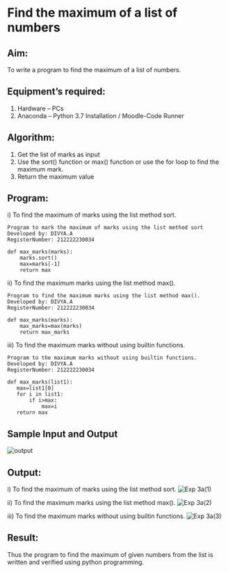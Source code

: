 # Find the maximum of a list of numbers
## Aim:
To write a program to find the maximum of a list of numbers.
## Equipment’s required:
1.	Hardware – PCs
2.	Anaconda – Python 3.7 Installation / Moodle-Code Runner
## Algorithm:
1.	Get the list of marks as input
2.	Use the sort() function or max() function or use the for loop to find the maximum mark.
3.	Return the maximum value
## Program:

i) To find the maximum of marks using the list method sort.
``` 
Program to mark the maximum of marks using the list method sort
Developed by: DIVYA.A
RegisterNumber: 212222230034

def max_marks(marks):
    marks.sort()
    max=marks[-1]
    return max
```

ii) To find the maximum marks using the list method max().
```
Program to find the maximum marks using the list method max().
Developed by: DIVYA.A
RegisterNumber: 212222230034

def max_marks(marks):
    max_marks=max(marks)
    return max_marks
```

iii) To find the maximum marks without using builtin functions.
```
Program to the maximum marks without using builtin functions.
Developed by: DIVYA.A
RegisterNumber: 212222230034

def max_marks(list1):
   max=list1[0]
   for i in list1:
       if i>max:
           max=i
   return max       
```

## Sample Input and Output
![output](./img/max_marks1.jpg) 

## Output:
i) To find the maximum of marks using the list method sort.
![Exp 3a(1)](https://github.com/Divya110205/FindMaximum/assets/119404855/28240ab7-652b-439d-857d-c1e98d5a97ba)

ii) To find the maximum marks using the list method max().
![Exp 3a(2)](https://github.com/Divya110205/FindMaximum/assets/119404855/a70cd6fe-7749-4f22-b6f6-f0780aeb2b63)

iii) To find the maximum marks without using builtin functions.
![Exp 3a(3)](https://github.com/Divya110205/FindMaximum/assets/119404855/0fd47b8c-e457-4d6e-810f-4b97113f3c5c)

## Result:
Thus the program to find the maximum of given numbers from the list is written and verified using python programming.
